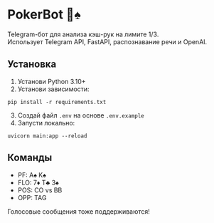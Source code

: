 # PokerBot 🤖♠️

Telegram-бот для анализа кэш-рук на лимите $1/$3.  
Использует Telegram API, FastAPI, распознавание речи и OpenAI.

## Установка

1. Установи Python 3.10+
2. Установи зависимости:
```
pip install -r requirements.txt
```
3. Создай файл `.env` на основе `.env.example`
4. Запусти локально:
```
uvicorn main:app --reload
```

## Команды
- PF: A♠ K♠
- FLO: 7♦ T♣ 3♠
- POS: CO vs BB
- OPP: TAG

Голосовые сообщения тоже поддерживаются!
